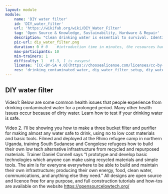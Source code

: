 ```yaml
---
layout: module
module:
    name: 'DIY water filter'
    id: 'DIY_water_filter'
    url: 'https://wikifab.org/wiki/DIY_Water_Filter' 
    tag: 'Open Source & Knowledge, Sustainability, Hardware & Repair'
    description: "Clean drinking water is essential to survival. Identify the dangers of drinking polluted water, and learn how to make a low-cost DIY water filter using recycled / upcycled materials. You will create a valuable resource with life-long benefits to your community!"
    pic-url: diy_water_filter.png
    duration: 0 # 0    #introduction time in minutes, the resources have their own time blocks
    max-participants: 10
    min-trainers: 1
    difficulty: 1   #1-3, 1 is easyest
    license: '[CC-BY-SA 4.0](https://choosealicense.com/licenses/cc-by-sa-4.0/)'
    res: 'drinking_contaminated_water, diy_water_filter_setup, diy_water_filter_tools&materials'
---  
```


## DIY water filter

Video1: Below are some common health issues that people experience from drinking contaminated water for a prolonged period. Many other health issues occur because of dirty water. Learn how to test if your drinking water is safe.

Video 2. I'll be showing you how to make a three bucket filter and purifier for making almost any water safe to drink, using no to low cost materials and basic tools.
Filmed and deployed at the Rhino refugee camp in northern Uganda, training South Sudanese and Congolese refugees how to build their own low tech alternative infrastructure from recycled and repurposed materials.
Trainer Daniel Connell says “I prototype and develop basic technologies which anyone can make using recycled materials and simple tools. The aim is for everyone everywhere to be able to build and maintain their own infrastructure; producing their own energy, food, clean water, communications, and anything else they need.”
All designs are open source and licence free for any purpose, and full construction tutorials and how-tos are available on the website https://opensourcelowtech.org/ 